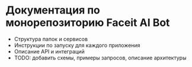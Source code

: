 # Документация по монорепозиторию Faceit AI Bot

- Структура папок и сервисов
- Инструкции по запуску для каждого приложения
- Описание API и интеграций
- TODO: добавить схемы, примеры запросов, описание архитектуры
